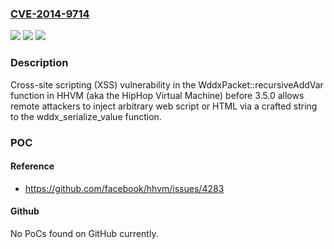 ### [CVE-2014-9714](https://cve.mitre.org/cgi-bin/cvename.cgi?name=CVE-2014-9714)
![](https://img.shields.io/static/v1?label=Product&message=n%2Fa&color=blue)
![](https://img.shields.io/static/v1?label=Version&message=n%2Fa&color=blue)
![](https://img.shields.io/static/v1?label=Vulnerability&message=n%2Fa&color=brighgreen)

### Description

Cross-site scripting (XSS) vulnerability in the WddxPacket::recursiveAddVar function in HHVM (aka the HipHop Virtual Machine) before 3.5.0 allows remote attackers to inject arbitrary web script or HTML via a crafted string to the wddx_serialize_value function.

### POC

#### Reference
- https://github.com/facebook/hhvm/issues/4283

#### Github
No PoCs found on GitHub currently.

